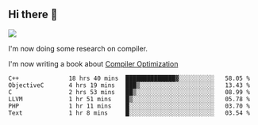 


<!--
**liusy58/liusy58** is a ✨ _special_ ✨ repository because its `README.md` (this file) appears on your GitHub profile.

Here are some ideas to get you started:

- 🔭 I’m currently working on ...
- 🌱 I’m currently learning ...
- 👯 I’m looking to collaborate on ...
- 🤔 I’m looking for help with ...
- 💬 Ask me about ...
- 📫 How to reach me: ...
- 😄 Pronouns: ...
- ⚡ Fun fact: ...
-->
<!--
![](https://komarev.com/ghpvc/?username=liusy58&color=brightgreen&label=PROFILE+VIEWS)




- 🔭 I’m currently working on my .
- 📫 How to reach me:plz contact me by [email](liusy58@,ail2.sysu.edu.cn) or WeChat(LIUSIYU_58)
- 🏫 I'm an undergraduate in Sun-Yat-sen University majoring in the computer science. Expected to graduate in Spring 2021.
- 👯 I'm now interested in System such as OS, Compiler and Database. 
- 🤔 I’m looking for help with Database System.
-->

## Hi there 👋
![](https://komarev.com/ghpvc/?username=liusy58&color=brightgreen&label=PROFILE+VIEWS)



I'm now doing some research on compiler.

I'm now writing a book about [Compiler Optimization](https://github.com/liusy58/CompilerNotes/blob/master/main.pdf)


 <!--START_SECTION:waka-->

```text
C++              18 hrs 40 mins  ██████████████▓░░░░░░░░░░   58.05 %
ObjectiveC       4 hrs 19 mins   ███▒░░░░░░░░░░░░░░░░░░░░░   13.43 %
C                2 hrs 53 mins   ██▒░░░░░░░░░░░░░░░░░░░░░░   08.99 %
LLVM             1 hr 51 mins    █▒░░░░░░░░░░░░░░░░░░░░░░░   05.78 %
PHP              1 hr 11 mins    █░░░░░░░░░░░░░░░░░░░░░░░░   03.70 %
Text             1 hr 8 mins     █░░░░░░░░░░░░░░░░░░░░░░░░   03.54 %
```

<!--END_SECTION:waka-->
